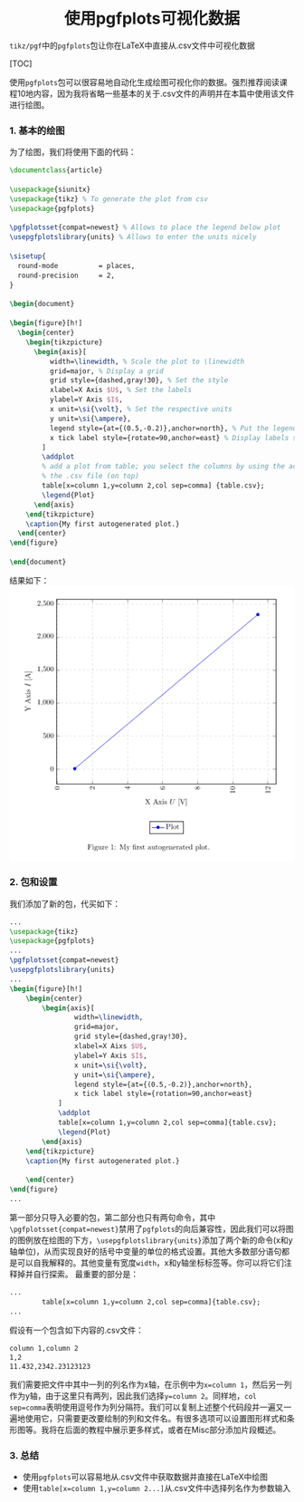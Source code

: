 # <center>使用pgfplots可视化数据</center>


`tikz/pgf`中的`pgfplots`包让你在LaTeX中直接从.csv文件中可视化数据

[TOC]

使用`pgfplots`包可以很容易地自动化生成绘图可视化你的数据。强烈推荐阅读课程10地内容，因为我将省略一些基本的关于.csv文件的声明并在本篇中使用该文件进行绘图。

### 1. 基本的绘图
为了绘图，我们将使用下面的代码：
```latex
\documentclass{article}

\usepackage{siunitx}
\usepackage{tikz} % To generate the plot from csv
\usepackage{pgfplots}

\pgfplotsset{compat=newest} % Allows to place the legend below plot
\usepgfplotslibrary{units} % Allows to enter the units nicely

\sisetup{
  round-mode          = places,
  round-precision     = 2,
}

\begin{document}

\begin{figure}[h!]
  \begin{center}
    \begin{tikzpicture}
      \begin{axis}[
          width=\linewidth, % Scale the plot to \linewidth
          grid=major, % Display a grid
          grid style={dashed,gray!30}, % Set the style
          xlabel=X Axis $U$, % Set the labels
          ylabel=Y Axis $I$,
          x unit=\si{\volt}, % Set the respective units
          y unit=\si{\ampere},
          legend style={at={(0.5,-0.2)},anchor=north}, % Put the legend below the plot
          x tick label style={rotate=90,anchor=east} % Display labels sideways
        ]
        \addplot 
        % add a plot from table; you select the columns by using the actual name in
        % the .csv file (on top)
        table[x=column 1,y=column 2,col sep=comma] {table.csv}; 
        \legend{Plot}
      \end{axis}
    \end{tikzpicture}
    \caption{My first autogenerated plot.}
  \end{center}
\end{figure}

\end{document}
```
结果如下：
<img src="./figs/11-1-1.png" alt="titlepage" align=center />


### 2. 包和设置
我们添加了新的包，代买如下：
```latex
...
\usepackage{tikz}
\usepackage{pgfplots}
...
\pgfplotsset{compat=newest}
\usepgfplotslibrary{units}
...
\begin{figure}[h!]
    \begin{center}
        \begin{axis}[
                width=\linewidth,
                grid=major,
                grid style={dashed,gray!30},
                xlabel=X Aixs $U$,
                ylabel=Y Axis $I$,
                x unit=\si{\volt},
                y unit=\si{\ampere},
                legend style={at={(0.5,-0.2)},anchor=north},
                x tick label style={rotation=90,anchor=east}
            ]
            \addplot
            table[x=column 1,y=column 2,col sep=comma]{table.csv};
            \legend{Plot}
        \end{axis}
    \end{tikzpicture}
    \caption{My first autogenerated plot.}

    \end{center}
\end{figure}
...
```
第一部分只导入必要的包，第二部分也只有两句命令，其中`\pgfplotsset{compat=newest}`禁用了`pgfplots`的向后兼容性，因此我们可以将图的图例放在绘图的下方，`\usepgfplotslibrary{units}`添加了两个新的命令(x和y轴单位)，从而实现良好的括号中变量的单位的格式设置。其他大多数部分语句都是可以自我解释的。其他变量有宽度`width`，x和y轴坐标标签等。你可以将它们注释掉并自行探索。
最重要的部分是：
```latex
...
        table[x=column 1,y=column 2,col sep=comma]{table.csv};
...
```
假设有一个包含如下内容的.csv文件：
```
column 1,column 2
1,2
11.432,2342.23123123
```
我们需要把文件中其中一列的列名作为x轴，在示例中为`x=column 1`，然后另一列作为y轴，由于这里只有两列，因此我们选择`y=column 2`。同样地，`col sep=comma`表明使用逗号作为列分隔符。我们可以复制上述整个代码段并一遍又一遍地使用它，只需要更改要绘制的列和文件名。有很多选项可以设置图形样式和条形图等。我将在后面的教程中展示更多样式，或者在Misc部分添加片段概述。

### 3. 总结
- 使用`pgfplots`可以容易地从.csv文件中获取数据并直接在LaTeX中绘图
- 使用`table[x=column 1,y=column 2...]`从.csv文件中选择列名作为参数输入

